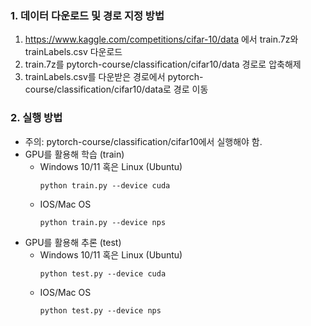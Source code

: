 ### 1. 데이터 다운로드 및 경로 지정 방법
1. https://www.kaggle.com/competitions/cifar-10/data 에서 train.7z와 trainLabels.csv 다운로드
2. train.7z를 pytorch-course/classification/cifar10/data 경로로 압축해제
3. trainLabels.csv를 다운받은 경로에서 pytorch-course/classification/cifar10/data로 경로 이동

### 2. 실행 방법
- 주의: pytorch-course/classification/cifar10에서 실행해야 함.
- GPU를 활용해 학습 (train)
    - Windows 10/11 혹은 Linux (Ubuntu)
        ```
        python train.py --device cuda
        ```
    - IOS/Mac OS
        ```
        python train.py --device nps
        ```
- GPU를 활용해 추론 (test)
    - Windows 10/11 혹은 Linux (Ubuntu)
        ```
        python test.py --device cuda
        ```
    - IOS/Mac OS
        ```
        python test.py --device nps
        ```